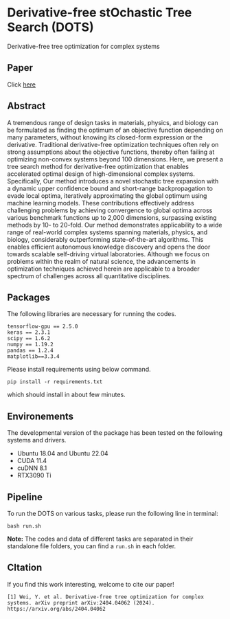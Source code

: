 # Derivative-free stOchastic Tree Search (DOTS)
Derivative-free tree optimization for complex systems

## Paper
Click [here](https://arxiv.org/abs/2404.04062)

## Abstract

A tremendous range of design tasks in materials, physics, and biology can be formulated as finding the optimum of an objective function depending on many parameters, without knowing its closed-form expression or the derivative. Traditional derivative-free optimization techniques often rely on strong assumptions about the objective functions, thereby often failing at optimizing non-convex systems beyond 100 dimensions. Here, we present a tree search method for derivative-free optimization that enables accelerated optimal design of high-dimensional complex systems. Specifically, Our method introduces a novel stochastic tree expansion with a dynamic upper confidence bound and short-range backpropagation to evade local optima, iteratively approximating the global optimum using machine learning models. These contributions effectively address challenging problems by achieving convergence to global optima across various benchmark functions up to 2,000 dimensions, surpassing existing methods by 10- to 20-fold. Our method demonstrates applicability to a wide range of real-world complex systems spanning materials, physics, and biology, considerably outperforming state-of-the-art algorithms. This enables efficient autonomous knowledge discovery and opens the door towards scalable self-driving virtual laboratories. Although we focus on problems within the realm of natural science, the advancements in optimization techniques achieved herein are applicable to a broader spectrum of challenges across all quantitative disciplines.

## Packages

The following libraries are necessary for running the codes.

```shell
tensorflow-gpu == 2.5.0
keras == 2.3.1
scipy == 1.6.2
numpy == 1.19.2
pandas == 1.2.4
matplotlib==3.3.4
```
Please install requirements using below command.
```
pip install -r requirements.txt
```
which should install in about few minutes.

## Environements
The developmental version of the package has been tested on the following systems and drivers.
- Ubuntu 18.04 and Ubuntu 22.04 
- CUDA 11.4
- cuDNN 8.1
- RTX3090 Ti

## Pipeline

To run the DOTS on various tasks, please run the following line in terminal:

```shell
bash run.sh
```
**Note:** The codes and data of different tasks are separated in their standalone file folders, you can find a `run.sh` in each folder.

## CItation

If you find this work interesting, welcome to cite our paper!

```
[1] Wei, Y. et al. Derivative-free tree optimization for complex systems. arXiv preprint arXiv:2404.04062 (2024). https://arxiv.org/abs/2404.04062
```
